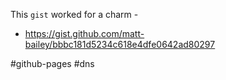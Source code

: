 This `gist` worked for a charm -

- https://gist.github.com/matt-bailey/bbbc181d5234c618e4dfe0642ad80297

#github-pages
#dns
